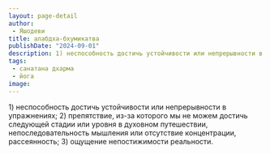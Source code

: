 ```yaml
---
layout: page-detail
author:
 - Яшодеви
title: алабдха-бхумикатва
publishDate: "2024-09-01"
description: 1) неспособность достичь устойчивости или непрерывности в упражнениях;
tags:
 - санатана дхарма
 - йога
image: 
---
```


1)&nbsp;неспособность достичь устойчивости или непрерывности в упражнениях;
2) препятствие, из-за которого мы не можем достичь следующей стадии или уровня в духовном путешествии, непоследовательность мышления или отсутствие концентрации, рассеянность;
3) ощущение непостижимости реальности.

